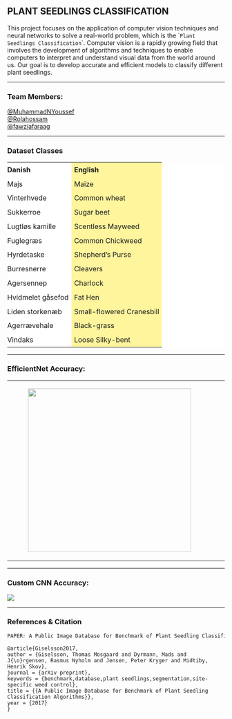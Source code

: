 ## PLANT SEEDLINGS CLASSIFICATION

This project focuses on the application of computer vision techniques and neural networks to solve a real-world problem, which is the \``Plant Seedlings Classification`\`. Computer vision is a rapidly growing field that involves the development of algorithms and techniques to enable computers to interpret and understand visual data from the world around us. Our goal is to develop accurate and efficient models to classify different plant seedlings.

---

### Team Members:
[@MuhammadNYoussef](https://github.com/MuhammadNYoussef)<br>
[@Rolahossam](https://github.com/Rolahossam)<br>
[@fawziafaraag](https://github.com/fawziafaraag)<br>

---

### Dataset Classes

<table style="background-color:rgb(255, 255, 255);"><tbody><tr><td style="padding:0.4em 0.4em 0.4em 0px;"><strong>Danish</strong></td><td style="background-color:rgb(255, 245, 157) !important;padding:0.4em;"><strong>English</strong></td></tr><tr><td style="padding:0.4em 0.4em 0.4em 0px;">Majs</td><td style="background-color:rgb(255, 245, 157) !important;padding:0.4em;">Maize</td></tr><tr><td style="padding:0.4em 0.4em 0.4em 0px;">Vinterhvede</td><td style="background-color:rgb(255, 245, 157) !important;padding:0.4em;">Common wheat</td></tr><tr><td style="padding:0.4em 0.4em 0.4em 0px;">Sukkerroe</td><td style="background-color:rgb(255, 245, 157) !important;padding:0.4em;">Sugar beet</td></tr><tr><td style="padding:0.4em 0.4em 0.4em 0px;">Lugtløs kamille</td><td style="background-color:rgb(255, 245, 157) !important;padding:0.4em;">Scentless Mayweed</td></tr><tr><td style="padding:0.4em 0.4em 0.4em 0px;">Fuglegræs</td><td style="background-color:rgb(255, 245, 157) !important;padding:0.4em;">Common Chickweed</td></tr><tr><td style="padding:0.4em 0.4em 0.4em 0px;">Hyrdetaske</td><td style="background-color:rgb(255, 245, 157) !important;padding:0.4em;">Shepherd’s Purse</td></tr><tr><td style="padding:0.4em 0.4em 0.4em 0px;">Burresnerre</td><td style="background-color:rgb(255, 245, 157) !important;padding:0.4em;">Cleavers</td></tr><tr><td style="padding:0.4em 0.4em 0.4em 0px;">Agersennep</td><td style="background-color:rgb(255, 245, 157) !important;padding:0.4em;">Charlock</td></tr><tr><td style="padding:0.4em 0.4em 0.4em 0px;">Hvidmelet gåsefod</td><td style="background-color:rgb(255, 245, 157) !important;padding:0.4em;">Fat Hen</td></tr><tr><td style="padding:0.4em 0.4em 0.4em 0px;">Liden storkenæb</td><td style="background-color:rgb(255, 245, 157) !important;padding:0.4em;">Small-flowered Cranesbill</td></tr><tr><td style="padding:0.4em 0.4em 0.4em 0px;">Agerrævehale</td><td style="background-color:rgb(255, 245, 157) !important;padding:0.4em;">Black-grass</td></tr><tr><td style="padding:0.4em 0.4em 0.4em 0px;">Vindaks</td><td style="background-color:rgb(255, 245, 157) !important;padding:0.4em;">Loose Silky-bent</td></tr></tbody></table>

---

### EfficientNet Accuracy:

<table><tbody><tr><td><figure class="image"><img src="https://33333.cdn.cke-cs.com/kSW7V9NHUXugvhoQeFaf/images/377c1d750fb3f0a61b60807621faf7ac479a8e13471b81cc.png" srcset="https://33333.cdn.cke-cs.com/kSW7V9NHUXugvhoQeFaf/images/377c1d750fb3f0a61b60807621faf7ac479a8e13471b81cc.png/w_138 138w, https://33333.cdn.cke-cs.com/kSW7V9NHUXugvhoQeFaf/images/377c1d750fb3f0a61b60807621faf7ac479a8e13471b81cc.png/w_218 218w, https://33333.cdn.cke-cs.com/kSW7V9NHUXugvhoQeFaf/images/377c1d750fb3f0a61b60807621faf7ac479a8e13471b81cc.png/w_298 298w, https://33333.cdn.cke-cs.com/kSW7V9NHUXugvhoQeFaf/images/377c1d750fb3f0a61b60807621faf7ac479a8e13471b81cc.png/w_378 378w" sizes="100vw" width="378"></figure></td><td><figure class="image"><img src="https://33333.cdn.cke-cs.com/kSW7V9NHUXugvhoQeFaf/images/743f94c9db9fd4b6f7024890238f8e3cd091d7315b391f85.png" srcset="https://33333.cdn.cke-cs.com/kSW7V9NHUXugvhoQeFaf/images/743f94c9db9fd4b6f7024890238f8e3cd091d7315b391f85.png/w_132 132w, https://33333.cdn.cke-cs.com/kSW7V9NHUXugvhoQeFaf/images/743f94c9db9fd4b6f7024890238f8e3cd091d7315b391f85.png/w_212 212w, https://33333.cdn.cke-cs.com/kSW7V9NHUXugvhoQeFaf/images/743f94c9db9fd4b6f7024890238f8e3cd091d7315b391f85.png/w_292 292w, https://33333.cdn.cke-cs.com/kSW7V9NHUXugvhoQeFaf/images/743f94c9db9fd4b6f7024890238f8e3cd091d7315b391f85.png/w_372 372w" sizes="100vw" width="372"></figure></td></tr></tbody></table>

---

### Custom CNN Accuracy:

![](https://33333.cdn.cke-cs.com/kSW7V9NHUXugvhoQeFaf/images/370c3b7fc987295f2eb1f3cf5520a28b55dab374219a3835.png)

---

### References & Citation 

```css
PAPER: A Public Image Database for Benchmark of Plant Seedling Classification Algorithms

```

```plaintext
@article{Giselsson2017,
author = {Giselsson, Thomas Mosgaard and Dyrmann, Mads and J{\o}rgensen, Rasmus Nyholm and Jensen, Peter Kryger and Midtiby, Henrik Skov},
journal = {arXiv preprint},
keywords = {benchmark,database,plant seedlings,segmentation,site-specific weed control},
title = {{A Public Image Database for Benchmark of Plant Seedling Classification Algorithms}},
year = {2017}
}
```
